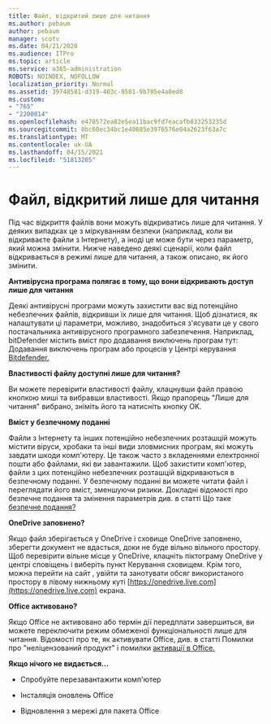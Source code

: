 ```yaml
---
title: Файл, відкритий лише для читання
ms.author: pebaum
author: pebaum
manager: scotv
ms.date: 04/21/2020
ms.audience: ITPro
ms.topic: article
ms.service: o365-administration
ROBOTS: NOINDEX, NOFOLLOW
localization_priority: Normal
ms.assetid: 39748581-d319-403c-8501-9b785e4a0ed8
ms.custom:
- "765"
- "2200014"
ms.openlocfilehash: e478572ea82e5ea11bac9fd7eacafb833253235d
ms.sourcegitcommit: 8bc60ec34bc1e40685e3976576e04a2623f63a7c
ms.translationtype: MT
ms.contentlocale: uk-UA
ms.lasthandoff: 04/15/2021
ms.locfileid: "51813205"
---
```

# <a name="file-open-read-only"></a>Файл, відкритий лише для читання

Під час відкриття файлів вони можуть відкриватись лише для читання. У деяких випадках це з міркуванням безпеки (наприклад, коли ви відкриваєте файли з Інтернету), а іноді це може бути через параметр, який можна змінити. Нижче наведено деякі сценарії, коли файл відкривається в режимі лише для читання, а також описано, як його змінити.
  
 **Антивірусна програма полягає в тому, що вони відкривають доступ лише для читання**
  
Деякі антивірусні програми можуть захистити вас від потенційно небезпечних файлів, відкривши їх лише для читання. Щоб дізнатися, як налаштувати ці параметри, можливо, знадобиться з'ясувати це у свого постачальника антивірусного програмного забезпечення. Наприклад, bitDefender містить вміст про додавання виключень програм тут: Додавання виключень програм або процесів у Центрі керування [Bitdefender.](https://aka.ms/AA6098i)
  
 **Властивості файлу доступні лише для читання?**
  
Ви можете перевірити властивості файлу, клацнувши файл правою кнопкою миші та вибравши властивості. Якщо прапорець "Лише для читання" вибрано, зніміть його та натисніть кнопку OK.
  
 **Вміст у безпечному поданні**
  
Файли з Інтернету та інших потенційно небезпечних розташцій можуть містити віруси, хробаки та інші види зловмисних програм, які можуть завдати шкоди комп'ютеру. Це також часто з вкладеннями електронної пошти або файлами, які ви завантажили. Щоб захистити комп'ютер, файли з цих потенційно небезпечних розташцій відкриваються в безпечному поданні. У безпечному поданні ви можете читати файл і переглядати його вміст, зменшуючи ризики. Докладні відомості про безпечне подання та змінення параметрів див. в статті Що таке [безпечне подання?](https://support.office.com/article/d6f09ac7-e6b9-4495-8e43-2bbcdbcb6653)
  
 **OneDrive заповнено?**
  
Якщо файл зберігається у OneDrive і сховище OneDrive заповнено, зберегти документ не вдасться, доки не буде вільно вільного простору. Щоб перевірити вільне місце у OneDrive, клацніть піктограму OneDrive у центрі сповіщень і виберіть пункт Керування сховищем. Крім того, можна перейти на сайт , увійти та занотувати обсяг використаного простору в лівому нижньому куті [https://onedrive.live.com](https://onedrive.live.com) екрана.
  
 **Office активовано?**
  
Якщо Office не активовано або термін дії передплати завершиться, ви можете переключити режим обмеженої функціональності лише для читання. Відомості про те, як активувати Office, див. в статті Помилки про "неліцензований продукт" і помилки [активації в Office.](https://support.office.com/article/0d23d3c0-c19c-4b2f-9845-5344fedc4380)
  
 **Якщо нічого не видається...**
  
- Спробуйте перезавантажити комп'ютер
    
- Інсталяція оновлень Office
    
- Відновлення з мережі для пакета Office
    


